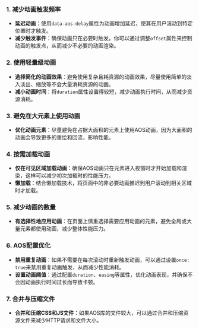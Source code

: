 ### 1. **减少动画触发频率**
   - **延迟动画**：使用`data-aos-delay`属性为动画增加延迟，使其在用户滚动到特定位置时才触发。
   - **减少触发事件**：确保动画只在必要时触发。你可以通过调整`offset`属性来控制动画的触发点，从而减少不必要的动画渲染。

### 2. **使用轻量级动画**
   - **选择简化的动画效果**：避免使用复杂且耗资源的动画效果，尽量使用简单的淡入淡出、缩放等不会大量消耗资源的动画。
   - **减小动画时间**：将`duration`属性设置得较短，减少动画执行时间，从而减少资源消耗。

### 3. **避免在大元素上使用动画**
   - **优化动画元素**：尽量避免在占据大面积的元素上使用AOS动画，因为大面积的动画会导致更多的重绘和回流，影响性能。

### 4. **按需加载动画**
   - **仅在可见区域加载动画**：确保AOS动画只在元素进入视窗时才开始加载和渲染，这样可以减少初次加载时的性能压力。
   - **懒加载**：结合懒加载技术，将页面中的非必要动画推迟到用户滚动到相关区域时才加载。

### 5. **减少动画的数量**
   - **有选择性地应用动画**：在页面上慎重选择需要应用动画的元素，避免全局或大量元素都使用动画，减少整体性能压力。

### 6. **AOS配置优化**
   - **禁用重复动画**：如果不需要在每次滚动时重新触发动画，可以通过设置`once: true`来禁用重复动画触发，从而减少性能消耗。
   - **设置动画阈值**：通过配置`duration`、`easing`等属性，优化动画表现，并确保不会因动画执行时间过长而导致卡顿。

### 7. **合并与压缩文件**
   - **合并和压缩CSS和JS文件**：如果AOS库的文件较大，可以通过合并和压缩资源文件来减少HTTP请求和文件大小。

